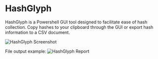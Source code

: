 # HashGlyph
HashGlyph is a Powershell GUI tool designed to facilitate ease of hash collection. Copy hashes to your clipboard through the GUI or export hash information to a CSV document.

![HashGlyph Screenshot](https://user-images.githubusercontent.com/55727245/165079875-5f798433-84a0-4bf2-a877-cdc31db8de37.png)

File output example:
![HashGlyph Report](https://user-images.githubusercontent.com/55727245/165079890-51ea439f-e4c4-43b6-bfd6-d3f9c065276f.png)

